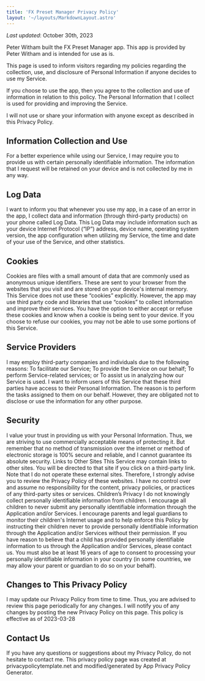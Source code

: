 ```yaml
---
title: 'FX Preset Manager Privacy Policy'
layout: '~/layouts/MarkdownLayout.astro'
---
```


_Last updated_: October 30th, 2023

Peter Witham built the FX Preset Manager app. This app is provided by Peter Witham and is intended for use as is.

This page is used to inform visitors regarding my policies regarding the collection, use, and disclosure of Personal Information if anyone decides to use my Service.

If you choose to use the app, then you agree to the collection and use of information in relation to this policy. The Personal Information that I collect is used for providing and improving the Service.

I will not use or share your information with anyone except as described in this Privacy Policy.

## Information Collection and Use

For a better experience while using our Service, I may require you to provide us with certain personally identifiable information. The information that I request will be retained on your device and is not collected by me in any way.

## Log Data

I want to inform you that whenever you use my app, in a case of an error in the app, I collect data and information (through third-party products) on your phone called Log Data. This Log Data may include information such as your device Internet Protocol (“IP”) address, device name, operating system version, the app configuration when utilizing my Service, the time and date of your use of the Service, and other statistics.

## Cookies

Cookies are files with a small amount of data that are commonly used as anonymous unique identifiers. These are sent to your browser from the websites that you visit and are stored on your device's internal memory. This Service does not use these “cookies” explicitly. However, the app may use third party code and libraries that use “cookies” to collect information and improve their services. You have the option to either accept or refuse these cookies and know when a cookie is being sent to your device. If you choose to refuse our cookies, you may not be able to use some portions of this Service.

## Service Providers

I may employ third-party companies and individuals due to the following reasons: To facilitate our Service; To provide the Service on our behalf; To perform Service-related services; or To assist us in analyzing how our Service is used. I want to inform users of this Service that these third parties have access to their Personal Information. The reason is to perform the tasks assigned to them on our behalf. However, they are obligated not to disclose or use the information for any other purpose.

## Security

I value your trust in providing us with your Personal Information. Thus, we are striving to use commercially acceptable means of protecting it. But remember that no method of transmission over the internet or method of electronic storage is 100% secure and reliable, and I cannot guarantee its absolute security. Links to Other Sites This Service may contain links to other sites. You will be directed to that site if you click on a third-party link. Note that I do not operate these external sites. Therefore, I strongly advise you to review the Privacy Policy of these websites. I have no control over and assume no responsibility for the content, privacy policies, or practices of any third-party sites or services. Children’s Privacy I do not knowingly collect personally identifiable information from children. I encourage all children to never submit any personally identifiable information through the Application and/or Services. I encourage parents and legal guardians to monitor their children's Internet usage and to help enforce this Policy by instructing their children never to provide personally identifiable information through the Application and/or Services without their permission. If you have reason to believe that a child has provided personally identifiable information to us through the Application and/or Services, please contact us. You must also be at least 16 years of age to consent to processing your personally identifiable information in your country (in some countries, we may allow your parent or guardian to do so on your behalf).

## Changes to This Privacy Policy

I may update our Privacy Policy from time to time. Thus, you are advised to review this page periodically for any changes. I will notify you of any changes by posting the new Privacy Policy on this page. This policy is effective as of 2023-03-28

## Contact Us

If you have any questions or suggestions about my Privacy Policy, do not hesitate to contact me. This privacy policy page was created at privacypolicytemplate.net and modified/generated by App Privacy Policy Generator.
